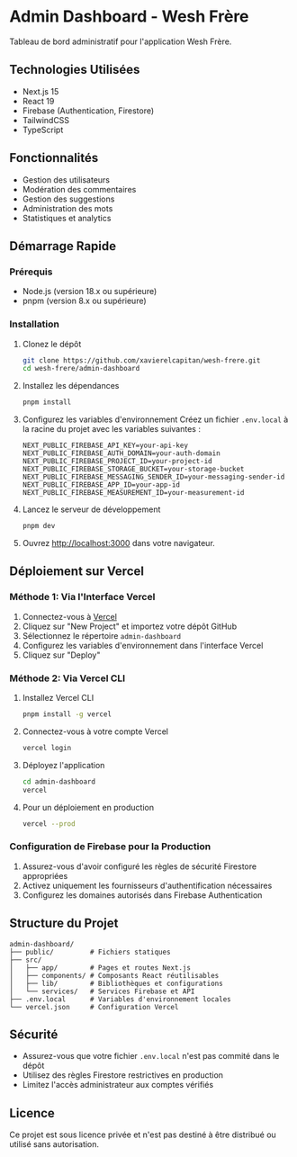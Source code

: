 # Admin Dashboard - Wesh Frère

Tableau de bord administratif pour l'application Wesh Frère.

## Technologies Utilisées

- Next.js 15
- React 19
- Firebase (Authentication, Firestore)
- TailwindCSS
- TypeScript

## Fonctionnalités

- Gestion des utilisateurs
- Modération des commentaires
- Gestion des suggestions
- Administration des mots
- Statistiques et analytics

## Démarrage Rapide

### Prérequis

- Node.js (version 18.x ou supérieure)
- pnpm (version 8.x ou supérieure)

### Installation

1. Clonez le dépôt
   ```bash
   git clone https://github.com/xavierelcapitan/wesh-frere.git
   cd wesh-frere/admin-dashboard
   ```

2. Installez les dépendances
   ```bash
   pnpm install
   ```

3. Configurez les variables d'environnement
   Créez un fichier `.env.local` à la racine du projet avec les variables suivantes :
   ```
   NEXT_PUBLIC_FIREBASE_API_KEY=your-api-key
   NEXT_PUBLIC_FIREBASE_AUTH_DOMAIN=your-auth-domain
   NEXT_PUBLIC_FIREBASE_PROJECT_ID=your-project-id
   NEXT_PUBLIC_FIREBASE_STORAGE_BUCKET=your-storage-bucket
   NEXT_PUBLIC_FIREBASE_MESSAGING_SENDER_ID=your-messaging-sender-id
   NEXT_PUBLIC_FIREBASE_APP_ID=your-app-id
   NEXT_PUBLIC_FIREBASE_MEASUREMENT_ID=your-measurement-id
   ```

4. Lancez le serveur de développement
   ```bash
   pnpm dev
   ```

5. Ouvrez [http://localhost:3000](http://localhost:3000) dans votre navigateur.

## Déploiement sur Vercel

### Méthode 1: Via l'Interface Vercel

1. Connectez-vous à [Vercel](https://vercel.com/)
2. Cliquez sur "New Project" et importez votre dépôt GitHub
3. Sélectionnez le répertoire `admin-dashboard`
4. Configurez les variables d'environnement dans l'interface Vercel
5. Cliquez sur "Deploy"

### Méthode 2: Via Vercel CLI

1. Installez Vercel CLI
   ```bash
   pnpm install -g vercel
   ```

2. Connectez-vous à votre compte Vercel
   ```bash
   vercel login
   ```

3. Déployez l'application
   ```bash
   cd admin-dashboard
   vercel
   ```

4. Pour un déploiement en production
   ```bash
   vercel --prod
   ```

### Configuration de Firebase pour la Production

1. Assurez-vous d'avoir configuré les règles de sécurité Firestore appropriées
2. Activez uniquement les fournisseurs d'authentification nécessaires
3. Configurez les domaines autorisés dans Firebase Authentication

## Structure du Projet

```
admin-dashboard/
├── public/         # Fichiers statiques
├── src/
│   ├── app/        # Pages et routes Next.js
│   ├── components/ # Composants React réutilisables
│   ├── lib/        # Bibliothèques et configurations
│   └── services/   # Services Firebase et API
├── .env.local      # Variables d'environnement locales
└── vercel.json     # Configuration Vercel
```

## Sécurité

- Assurez-vous que votre fichier `.env.local` n'est pas commité dans le dépôt
- Utilisez des règles Firestore restrictives en production
- Limitez l'accès administrateur aux comptes vérifiés

## Licence

Ce projet est sous licence privée et n'est pas destiné à être distribué ou utilisé sans autorisation.
